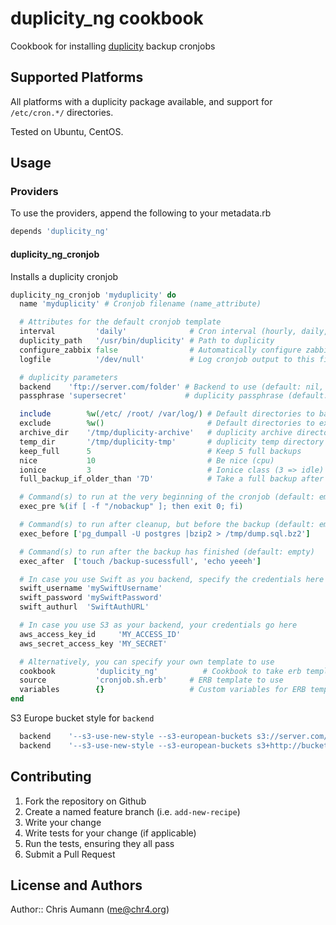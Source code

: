 # duplicity\_ng cookbook

Cookbook for installing [duplicity](http://duplicity.nongnu.org/) backup cronjobs

## Supported Platforms

All platforms with a duplicity package available, and support for `/etc/cron.*/` directories.

Tested on Ubuntu, CentOS.


## Usage

### Providers

To use the providers, append the following to your metadata.rb

```ruby
depends 'duplicity_ng'
```

#### duplicity_ng\_cronjob

Installs a duplicity cronjob

```ruby
duplicity_ng_cronjob 'myduplicity' do
  name 'myduplicity' # Cronjob filename (name_attribute)

  # Attributes for the default cronjob template
  interval         'daily'              # Cron interval (hourly, daily, monthly)
  duplicity_path   '/usr/bin/duplicity' # Path to duplicity
  configure_zabbix false                # Automatically configure zabbix user paremeters
  logfile          '/dev/null'          # Log cronjob output to this file

  # duplicity parameters
  backend    'ftp://server.com/folder' # Backend to use (default: nil, required!)
  passphrase 'supersecret'             # duplicity passphrase (default: nil, required!)

  include        %w(/etc/ /root/ /var/log/) # Default directories to backup
  exclude        %w()                       # Default directories to exclude from backup
  archive_dir    '/tmp/duplicity-archive'   # duplicity archive directory
  temp_dir       '/tmp/duplicity-tmp'       # duplicity temp directory
  keep_full      5                          # Keep 5 full backups
  nice           10                         # Be nice (cpu)
  ionice         3                          # Ionice class (3 => idle)
  full_backup_if_older_than '7D'            # Take a full backup after this interval

  # Command(s) to run at the very beginning of the cronjob (default: empty)
  exec_pre %(if [ -f "/nobackup" ]; then exit 0; fi)

  # Command(s) to run after cleanup, but before the backup (default: empty)
  exec_before ['pg_dumpall -U postgres |bzip2 > /tmp/dump.sql.bz2']

  # Command(s) to run after the backup has finished (default: empty)
  exec_after  ['touch /backup-sucessfull', 'echo yeeeh']

  # In case you use Swift as you backend, specify the credentials here
  swift_username 'mySwiftUsername'
  swift_password 'mySwiftPassword'
  swift_authurl  'SwiftAuthURL'

  # In case you use S3 as your backend, your credentials go here
  aws_access_key_id     'MY_ACCESS_ID'
  aws_secret_access_key 'MY_SECRET'

  # Alternatively, you can specify your own template to use
  cookbook         'duplicity_ng'          # Cookbook to take erb template from
  source           'cronjob.sh.erb'     # ERB template to use
  variables        {}                   # Custom variables for ERB template
end
```

S3 Europe bucket style for `backend`
```ruby
  backend    '--s3-use-new-style --s3-european-buckets s3://server.com/bucket[/prefix]' # S3 EU bucket
  backend    '--s3-use-new-style --s3-european-buckets s3+http://bucket[/prefix]' # S3 EU bucket
```

## Contributing

1. Fork the repository on Github
2. Create a named feature branch (i.e. `add-new-recipe`)
3. Write your change
4. Write tests for your change (if applicable)
5. Run the tests, ensuring they all pass
6. Submit a Pull Request


## License and Authors

Author:: Chris Aumann (<me@chr4.org>)
